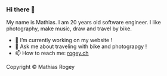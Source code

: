 ### Hi there 👋

My name is Mathias. I am 20 years old software engineer.
I like photography, make music, draw and travel by bike.

- 🔭 I’m currently working on my website !
- 💬 Ask me about traveling with bike and photograpgy !
- 📫 How to reach me: [rogey.ch](https://www.rogey.ch)

Copyright © Mathias Rogey
